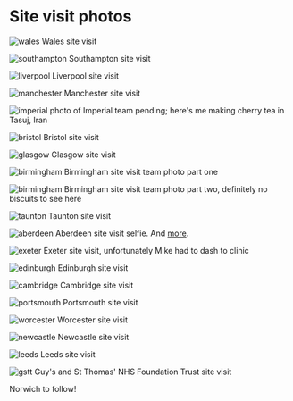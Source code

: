 # Site visit photos

![wales](https://github.com/drcjar/ipfjes/blob/master/photos/20170516_134521.jpg)
Wales site visit

![southampton](https://github.com/drcjar/ipfjes/blob/master/photos/IMG_0859.jpg)
Southampton site visit

![liverpool](https://github.com/drcjar/ipfjes/blob/master/photos/20170518_123241.jpg)
Liverpool site visit

![manchester](https://github.com/drcjar/ipfjes/blob/master/photos/IMG_0879.jpg)
Manchester site visit

![imperial](https://github.com/drcjar/ipfjes/blob/master/photos/Carl3.jpg)
photo of Imperial team pending; here's me making cherry tea in Tasuj, Iran

![bristol](https://github.com/drcjar/ipfjes/blob/master/photos/20170524_140546.jpg)
Bristol site visit

![glasgow](https://github.com/drcjar/ipfjes/blob/master/photos/20170627_113758(0).jpg)
Glasgow site visit

![birmingham](https://github.com/drcjar/ipfjes/blob/master/photos/GWBirmingham.jpg)
Birmingham site visit team photo part one

![birmingham](https://github.com/drcjar/ipfjes/blob/master/photos/image001.jpg)
Birmingham site visit team photo part two, definitely no biscuits to see here

![taunton](https://github.com/drcjar/ipfjes/blob/master/photos/20170710_140205.jpg)
Taunton site visit

![aberdeen](https://github.com/drcjar/ipfjes/blob/master/photos/IMG_8966.JPG)
Aberdeen site visit selfie. And [more](https://github.com/drcjar/ipfjes/blob/master/photos/20170503_182235.jpg).

![exeter](https://github.com/drcjar/ipfjes/blob/master/photos/20170720_151412.jpg)
Exeter site visit, unfortunately Mike had to dash to clinic

![edinburgh](https://github.com/drcjar/ipfjes/blob/master/photos/20170728_104008.jpg)
Edinburgh site visit

![cambridge](https://github.com/drcjar/ipfjes/blob/master/photos/20170905_120707.jpg)
Cambridge site visit

![portsmouth](https://github.com/drcjar/ipfjes/blob/master/photos/20170925_105011.jpg)
Portsmouth site visit

![worcester](https://github.com/drcjar/ipfjes/blob/master/photos/IMG_0977.JPG)
Worcester site visit

![newcastle](https://github.com/drcjar/ipfjes/blob/master/photos/20170928_145416.jpg)
Newcastle site visit 

![leeds](https://github.com/drcjar/ipfjes/blob/master/photos/20180118_114620.jpg)
Leeds site visit

![gstt](https://github.com/drcjar/ipfjes/blob/master/photos/IMG_1153.jpg)
Guy's and St Thomas' NHS Foundation Trust site visit

Norwich to follow!
